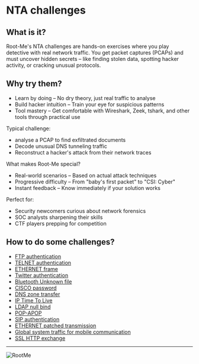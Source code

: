 # NTA challenges

## What is it?

Root-Me's NTA challenges are hands-on exercises where you play detective with real network traffic. You get packet 
captures (PCAPs) and must uncover hidden secrets – like finding stolen data, spotting hacker activity, or cracking 
unusual protocols.

## Why try them?

* Learn by doing – No dry theory, just real traffic to analyse
* Build hacker intuition – Train your eye for suspicious patterns
* Tool mastery – Get comfortable with Wireshark, Zeek, tshark, and other tools through practical use

Typical challenge: 

* analyse a PCAP to find exfiltrated documents
* Decode unusual DNS tunneling traffic
* Reconstruct a hacker's attack from their network traces

What makes Root-Me special?

* Real-world scenarios – Based on actual attack techniques
* Progressive difficulty – From "baby's first packet" to "CSI: Cyber"
* Instant feedback – Know immediately if your solution works

Perfect for:

* Security newcomers curious about network forensics
* SOC analysts sharpening their skills
* CTF players prepping for competition

## How to do some challenges?

* [FTP authentication](ftp-authentication.md)
* [TELNET authentication](telnet-authentication.md)
* [ETHERNET frame](ethernet-frame.md)
* [Twitter authentication](twitter-authentication.md)
* [Bluetooth Unknown file](bl-unknown-file.md)
* [CISCO password](cisco-password.md)
* [DNS zone transfer](zone-transfer.md)
* [IP Time To Live](ip-ttl.md)
* [LDAP null bind](ldap-null.md)
* [POP-APOP](pop-apop.md)
* [SIP authentication](sip-authentication.md)
* [ETHERNET patched transmission](ethernet-patched.md)
* [Global system traffic for mobile communication](global-mobile.md)
* [SSL HTTP exchange](ssl.md)

----

![RootMe](/_static/images/memes/rootme.jpg)

